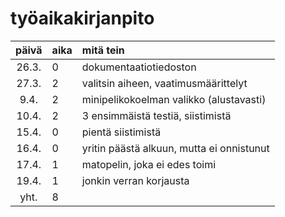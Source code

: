 # työaikakirjanpito

| päivä | aika | mitä tein  |
| :----:|:-----| :-----|
| 26.3. | 0    | dokumentaatiotiedoston |
| 27.3. | 2    | valitsin aiheen, vaatimusmäärittelyt |
| 9.4.  | 2    | minipelikokoelman valikko (alustavasti) |
| 10.4. | 2    | 3 ensimmäistä testiä, siistimistä |
| 15.4. | 0    | pientä siistimistä |
| 16.4. | 0    | yritin päästä alkuun, mutta ei onnistunut |
| 17.4. | 1    | matopelin, joka ei edes toimi |
| 19.4. | 1    | jonkin verran korjausta |
| yht.  | 8    |
